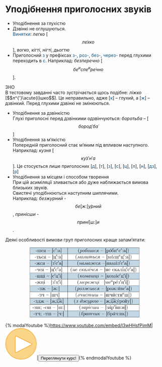 # Уподібнення приголосних звуків

* Уподiбнення за глухiстю
 * Дзвiнкi не оглушуються.<br>
  <font color="#0F5181">Винятки</font>: *легко* [$$л\acute{е}хко$$], *вогко*, *кiгтi*, *нiгтi*, *дьогтю*
 * Приголосний <font color="#0F5181">з</font> у префiксах <font color="#0F5181">з-</font>, <font color="#0F5181">роз-</font>, <font color="#0F5181">без-</font>, <font color="#0F5181">через-</font> перед глухими переходить в <font color="#0F5181">с</font>. Наприклад: *безперечно* [$$бе^испе^ир\acute{е}чно$$].

<div class="alg-wrap">
<span class="alg">ЗНО</span> 
<div class="alg-text">
В тестовому завданнi часто зустрiчається щось подiбне: <i>лiжко</i> [$$л^{'}\acute{і}шко$$]. Це неправильно, адже [<font color="#0F5181">к</font>] – глухий, а [<font color="#0F5181">ж</font>] – дзвiнкий. Перед глухими дзвiнкi не змiнюються.
</div>
</div> 

* Уподiбнення за дзвiнкiстю<br>
 Глухi приголоснi перед дзвiнкими одзвiнчуються: *боротьба* – [$$бород′б\acute{а}$$]
* Уподiбнення за м’якiстю<br>
Попереднiй приголосний стає м’яким пiд впливом наступного. Наприклад: *кузня* [$$к\acute{у}з′н′а$$]. Це стосується лише приголосних [<font color="#0F5181">д</font>], [<font color="#0F5181">т</font>], [<font color="#0F5181">з</font>], [<font color="#0F5181">с</font>], [<font color="#0F5181">ц</font>], [<font color="#0F5181">л</font>], [<font color="#0F5181">н</font>], [<font color="#0F5181">дз</font>], [<font color="#0F5181">р</font>]
* Уподiбнення за мiсцем i способом творення<br>
При цiй асимiляцiї зливається або дуже наближається вимова близьких звукiв.<br>
Свистячi уподiбнюються наступним шиплячими.<br>
Наприклад: *безжурний* - $$бе[ж:]\acute{у}рний$$, *принісши* - $$прин\acute{і}[ш:]и$$.

Деякi особливостi вимови груп приголосних краще запам’ятати:

<p align="center"><img width="350"class="image" src="../pics/1/pic4.png"/></p>

{% modalYoutube %}https://www.youtube.com/embed/I3wHHsfPimM|<img class="shake" src="../images/Oval 1.png" width="100"/>|<a href="https://study.ed-era.com/courses/EdEra/U101/u101/about"><button class="but">Переглянути курс!</button></a>{% endmodalYoutube %} 
